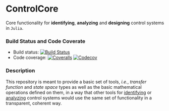 # ControlCore

Core functionality for **identifying**, **analyzing** and **designing** control
systems in `Julia`.

### Build Status and Code Coverate

-  Build status: [![Build Status][build-img]][build-link]
-  Code coverage: [![Coveralls][ca-img]][ca-link] [![Codecov][cc-img]][cc-link]

[build-img]:  https://travis-ci.org/KTH-AC/ControlCore.jl.svg?branch=master
[build-link]: https://travis-ci.org/KTH-AC/ControlCore.jl
[ca-img]: https://coveralls.io/repos/github/KTH-AC/ControlCore.jl/badge.svg?branch=master
[ca-link]: https://coveralls.io/github/KTH-AC/ControlCore.jl?branch=master
[cc-img]: https://codecov.io/gh/KTH-AC/ControlCore.jl/branch/master/graph/badge.svg
[cc-link]: https://codecov.io/gh/KTH-AC/ControlCore.jl

### Description

This repository is meant to provide a basic set of tools, *i.e.*, *transfer
function* and *state space* types as well as the basic mathematical operations
defined on them, in a way that other tools for [identifying][kth-sysid] or [analyzing][kth-ct] control systems would use the same set of functionality
in a transparent, coherent way.

[kth-sysid]: https://github.com/KTH-AC/IdentificationToolbox.jl
[kth-ct]: https://github.com/KTH-AC/ControlToolbox.jl
